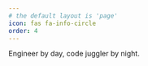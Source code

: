 ```yaml
---
# the default layout is 'page'
icon: fas fa-info-circle
order: 4
---
```


Engineer by day, code juggler by night.
